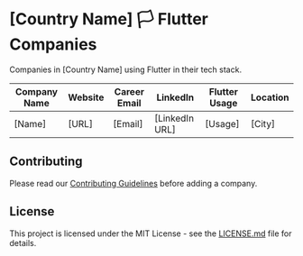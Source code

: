 # [Country Name] 🏳️ Flutter Companies

Companies in [Country Name] using Flutter in their tech stack.

| Company Name | Website | Career Email | LinkedIn       | Flutter Usage | Location |
| ------------ | ------- | ------------ | -------------- | ------------- | -------- |
| [Name]       | [URL]   | [Email]      | [LinkedIn URL] | [Usage]       | [City]   |

## Contributing

Please read our [Contributing Guidelines](/CONTRIBUTING.md) before adding a company.

## License

This project is licensed under the MIT License - see the [LICENSE.md](/LICENSE.md) file for details.
